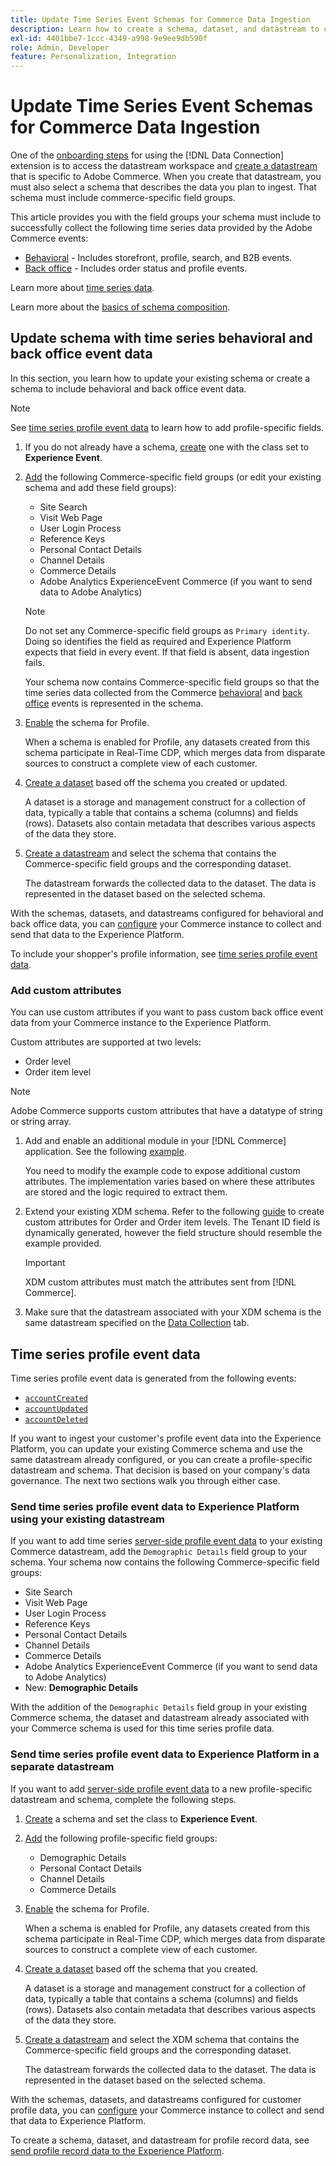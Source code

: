 ```yaml
---
title: Update Time Series Event Schemas for Commerce Data Ingestion
description: Learn how to create a schema, dataset, and datastream to collect and send time series event data for Commerce data ingestion.
exl-id: 4401bbe7-1ccc-4349-a998-9e9ee9db590f
role: Admin, Developer
feature: Personalization, Integration
---
```

# Update Time Series Event Schemas for Commerce Data Ingestion

One of the [onboarding steps](overview.md#onboarding-steps) for using the [!DNL Data Connection] extension is to access the datastream workspace and [create a datastream](https://experienceleague.adobe.com/docs/experience-platform/datastreams/overview.html) that is specific to Adobe Commerce. When you create that datastream, you must also select a schema that describes the data you plan to ingest. That schema must include commerce-specific field groups.

This article provides you with the field groups your schema must include to successfully collect the following time series data provided by the Adobe Commerce events:

- [Behavioral](events.md) - Includes storefront, profile, search, and B2B events.
- [Back office](events-backoffice.md) - Includes order status and profile events.

Learn more about [time series data](data-ingestion.md).

Learn more about the [basics of schema composition](https://experienceleague.adobe.com/docs/experience-platform/xdm/schema/composition.html).

## Update schema with time series behavioral and back office event data

In this section, you learn how to update your existing schema or create a schema to include behavioral and back office event data.

>[!NOTE]
>
>See [time series profile event data](#time-series-profile-event-data) to learn how to add profile-specific fields.

1. If you do not already have a schema, [create](https://experienceleague.adobe.com/docs/experience-platform/xdm/ui/resources/schemas.html#create) one with the class set to **Experience Event**. 

1. [Add](https://experienceleague.adobe.com/docs/experience-platform/xdm/ui/resources/schemas.html#add-field-groups) the following Commerce-specific field groups (or edit your existing schema and add these field groups):
    
    - Site Search 
    - Visit Web Page
    - User Login Process
    - Reference Keys
    - Personal Contact Details 
    - Channel Details
    - Commerce Details
    - Adobe Analytics ExperienceEvent Commerce (if you want to send data to Adobe Analytics)

    >[!NOTE]
    >
    > Do not set any Commerce-specific field groups as `Primary identity`. Doing so identifies the field as required and Experience Platform expects that field in every event. If that field is absent, data ingestion fails.
    
    Your schema now contains Commerce-specific field groups so that the time series data collected from the Commerce [behavioral](events.md) and [back office](events-backoffice.md) events is represented in the schema.

1. [Enable](https://experienceleague.adobe.com/docs/experience-platform/xdm/ui/resources/schemas.html#profile) the schema for Profile.

    When a schema is enabled for Profile, any datasets created from this schema participate in Real-Time CDP, which merges data from disparate sources to construct a complete view of each customer.

1. [Create a dataset](https://experienceleague.adobe.com/docs/platform-learn/implement-mobile-sdk/experience-cloud/platform.html#create-a-dataset) based off the schema you created or updated.

    A dataset is a storage and management construct for a collection of data, typically a table that contains a schema (columns) and fields (rows). Datasets also contain metadata that describes various aspects of the data they store.

1. [Create a datastream](https://experienceleague.adobe.com/docs/experience-platform/datastreams/overview.html) and select the schema that contains the Commerce-specific field groups and the corresponding dataset.

    The datastream forwards the collected data to the dataset. The data is represented in the dataset based on the selected schema.

With the schemas, datasets, and datastreams configured for behavioral and back office data, you can [configure](connect-data.md#data-collection) your Commerce instance to collect and send that data to the Experience Platform.

To include your shopper's profile information, see [time series profile event data](#time-series-profile-event-data).

### Add custom attributes

You can use custom attributes if you want to pass custom back office event data from your Commerce instance to the Experience Platform.

Custom attributes are supported at two levels:

- Order level 
- Order item level

>[!NOTE]
>
>Adobe Commerce supports custom attributes that have a datatype of string or string array.

1. Add and enable an additional module in your [!DNL Commerce] application. See the following [example](https://github.com/shiftedreality/beacon-backoffice-custom-events/blob/main/BeaconDemo/Plugin/ModifyOrder.php).

    You need to modify the example code to expose additional custom attributes. The implementation varies based on where these attributes are stored and the logic required to extract them. 

1. Extend your existing XDM schema. Refer to the following [guide](https://experienceleague.adobe.com/en/docs/experience-platform/xdm/ui/resources/schemas#custom-fields-for-standard-groups) to create custom attributes for Order and Order item levels. The Tenant ID field is dynamically generated, however the field structure should resemble the example provided.

    >[!IMPORTANT]
    >
    >XDM custom attributes must match the attributes sent from [!DNL Commerce].

1. Make sure that the datastream associated with your XDM schema is the same datastream specified on the [Data Collection](connect-data.md#data-collection) tab.

## Time series profile event data

Time series profile event data is generated from the following events:

- [`accountCreated`](events-backoffice.md#accountcreated)
- [`accountUpdated`](events-backoffice.md#accountupdated)
- [`accountDeleted`](events-backoffice.md#accountdeleted)

If you want to ingest your customer's profile event data into the Experience Platform, you can update your existing Commerce schema and use the same datastream already configured, or you can create a profile-specific datastream and schema. That decision is based on your company's data governance. The next two sections walk you through either case.

### Send time series profile event data to Experience Platform using your existing datastream

If you want to add time series [server-side profile event data](events-backoffice.md#customer-profile-events-server-side) to your existing Commerce datastream, add the `Demographic Details` field group to your schema. Your schema now contains the following Commerce-specific field groups:

- Site Search 
- Visit Web Page
- User Login Process
- Reference Keys
- Personal Contact Details
- Channel Details
- Commerce Details
- Adobe Analytics ExperienceEvent Commerce (if you want to send data to Adobe Analytics)
- New: **Demographic Details**

With the addition of the `Demographic Details` field group in your existing Commerce schema, the dataset and datastream already associated with your Commerce schema is used for this time series profile data.

### Send time series profile event data to Experience Platform in a separate datastream

If you want to add [server-side profile event data](events-backoffice.md#customer-profile-events-server-side) to a new profile-specific datastream and schema, complete the following steps.

1. [Create](https://experienceleague.adobe.com/docs/experience-platform/xdm/ui/resources/schemas.html#create) a schema and set the class to **Experience Event**.

1. [Add](https://experienceleague.adobe.com/docs/experience-platform/xdm/ui/resources/schemas.html#add-field-groups) the following profile-specific field groups:
    
    - Demographic Details
    - Personal Contact Details
    - Channel Details
    - Commerce Details

1. [Enable](https://experienceleague.adobe.com/docs/experience-platform/xdm/ui/resources/schemas.html#profile) the schema for Profile.

    When a schema is enabled for Profile, any datasets created from this schema participate in Real-Time CDP, which merges data from disparate sources to construct a complete view of each customer.

1. [Create a dataset](https://experienceleague.adobe.com/docs/platform-learn/implement-mobile-sdk/experience-cloud/platform.html#create-a-dataset) based off the schema that you created.

    A dataset is a storage and management construct for a collection of data, typically a table that contains a schema (columns) and fields (rows). Datasets also contain metadata that describes various aspects of the data they store.

1. [Create a datastream](https://experienceleague.adobe.com/docs/experience-platform/datastreams/overview.html) and select the XDM schema that contains the Commerce-specific field groups and the corresponding dataset.

    The datastream forwards the collected data to the dataset. The data is represented in the dataset based on the selected schema.

With the schemas, datasets, and datastreams configured for customer profile data, you can [configure](connect-data.md#data-collection) your Commerce instance to collect and send that data to Experience Platform.

To create a schema, dataset, and datastream for profile record data, see [send profile record data to the Experience Platform](profile-data.md).
